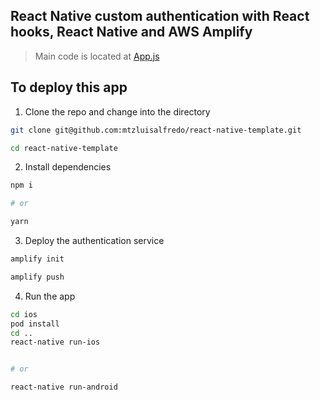 ## React Native custom authentication with React hooks, React Native and AWS Amplify

> Main code is located at [App.js](https://github.com/dabit3/react-native-custom-authentication/blob/master/App.js)

## To deploy this app

1. Clone the repo and change into the directory

```sh
git clone git@github.com:mtzluisalfredo/react-native-template.git

cd react-native-template
```

2. Install dependencies

```sh
npm i

# or

yarn
```

3. Deploy the authentication service

```sh
amplify init

amplify push
```

4. Run the app

```sh
cd ios
pod install
cd ..
react-native run-ios


# or

react-native run-android
```
